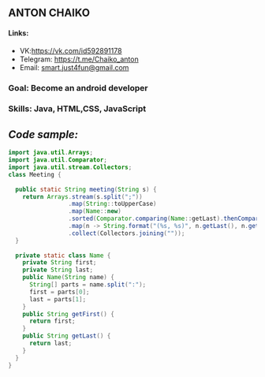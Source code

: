 ## **ANTON CHAIKO**
#### **Links:** 
   * VK:https://vk.com/id592891178
   * Telegram: https://t.me/Chaiko_anton
   * Email: smart.just4fun@gmail.com
### **Goal:** Become an android developer
### **Skills:** Java, HTML,CSS, JavaScript
##  *Code sample:* 
```java
import java.util.Arrays;
import java.util.Comparator;
import java.util.stream.Collectors;
class Meeting {
    
  public static String meeting(String s) {
    return Arrays.stream(s.split(";"))
                 .map(String::toUpperCase)
                 .map(Name::new)
                 .sorted(Comparator.comparing(Name::getLast).thenComparing(Name::getFirst))
                 .map(n -> String.format("(%s, %s)", n.getLast(), n.getFirst()))
                 .collect(Collectors.joining(""));
  }
  
  private static class Name {
    private String first;
    private String last;
    public Name(String name) {
      String[] parts = name.split(":");
      first = parts[0];
      last = parts[1];
    }
    public String getFirst() {
      return first;
    }
    public String getLast() {
      return last;
    }
  }
}
```
